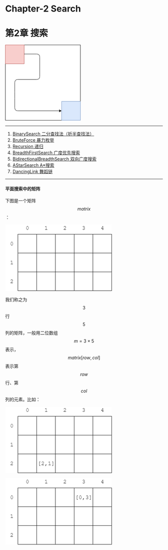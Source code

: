 # Chapter-2 Search
# 第2章 搜索

![Search.png](res/Search.png)

--------

1. [BinarySearch 二分查找法（折半查找法）](BinarySearch/README.md)
2. [BruteForce 暴力枚举](BruteForce/README.md)
3. [Recursion 递归](Recursion/README.md)
4. [BreadthFirstSearch 广度优先搜索](BreadthFirstSearch/README.md)
5. [BidirectionalBreadthSearch 双向广度搜索](BidirectionalBreadthSearch/README.md)
6. [AStarSearch A\*搜索](AStarSearch/README.md)
7. [DancingLink 舞蹈链](DancingLink/README.md)

--------

#### 平面搜索中的矩阵

下图是一个矩阵$$ matrix $$：

![KnowledgePoint1.png](res/KnowledgePoint1.png)

我们称之为$$ 3 $$行$$ 5 $$列的矩阵，一般用二位数组$$ m = 3 \times 5 $$表示，$$ matrix[row, col] $$表示第$$ row $$行、第$$ col $$列的元素。比如：

![KnowledgePoint2.png](res/KnowledgePoint2.png)

![KnowledgePoint3.png](res/KnowledgePoint3.png)

